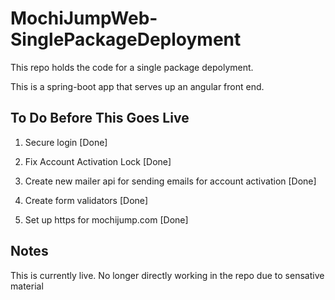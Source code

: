 # MochiJumpWeb-SinglePackageDeployment

This repo holds the code for a single package depolyment.

This is a spring-boot app that serves up an angular front end.

## To Do Before This Goes Live

1. Secure login [Done]

2. Fix Account Activation Lock [Done]

3. Create new mailer api for sending emails for account activation [Done]

4. Create form validators [Done]

5. Set up https for mochijump.com [Done]

## Notes

This is currently live. No longer directly working in the repo due to sensative material
